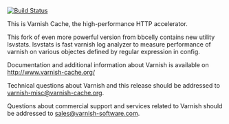 [![Build Status](https://travis-ci.org/bbcelly/Varnish-Cache.svg?branch=varnish-3.0.3-patchedLS)](https://travis-ci.org/bbcelly/Varnish-Cache)

This is Varnish Cache, the high-performance HTTP accelerator.

This fork of even more powerful version from bbcelly contains new utility
lsvstats. lsvstats is fast varnish log analyzer to measure performance
of varnish on various objectes defined by regular expression in config.

Documentation and additional information about Varnish is available on
http://www.varnish-cache.org/

Technical questions about Varnish and this release should be addressed
to <varnish-misc@varnish-cache.org>.

Questions about commercial support and services related to Varnish
should be addressed to <sales@varnish-software.com>.
